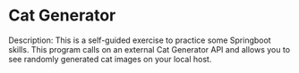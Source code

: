 # Cat Generator
Description: This is a self-guided exercise to practice some Springboot skills. This program calls on an external Cat Generator API and allows you to see randomly generated cat images on your local host. 

